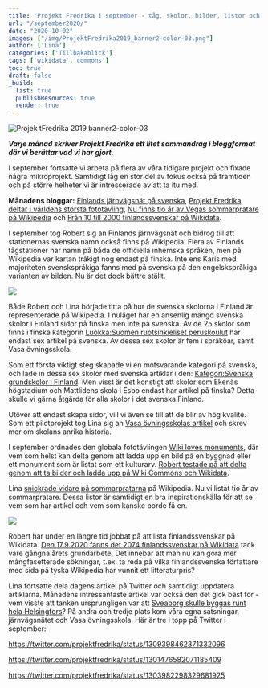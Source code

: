 ```yaml
---
title: "Projekt Fredrika i september - tåg, skolor, bilder, listor och Wikidata"
url: "/september2020/"
date: "2020-10-02"
images: ["/img/ProjektFredrika2019_banner2-color-03.png"]
author: ['Lina']
categories: ['Tillbakablick']
tags: ['wikidata','commons']
toc: true
draft: false
_build:
  list: true
  publishResources: true
  render: true
---
```


![Projek tFredrika 2019 banner2-color-03](/img/ProjektFredrika2019_banner2-color-03.png)


**_Varje månad skriver Projekt Fredrika ett litet sammandrag i bloggformat där vi berättar vad vi har gjort._**

I september fortsatte vi arbeta på flera av våra tidigare projekt och fixade några mikroprojekt. Samtidigt låg en stor del av fokus också på framtiden och på större helheter vi är intresserade av att ta itu med.

**Månadens bloggar:** [Finlands järnvägsnät på svenska](https://projektfredrika.fi/jarnvagsnat/), [Projekt Fredrika deltar i världens största fototävling](https://projektfredrika.fi/wiki-loves-monuments/), [Nu finns tio år av Vegas sommarpratare på Wikipedia](https://projektfredrika.fi/sommarpratare2/) och [Från 10 till 2000 finlandssvenskar på Wikidata](https://projektfredrika.fi/wikidata/).

I september tog Robert sig an Finlands järnvägsnät och bidrog till att stationernas svenska namn också finns på Wikipedia. Flera av Finlands tågstationer har namn på båda de officiella inhemska språken, men på Wikipedia var kartan tråkigt nog endast på finska. Inte ens Karis med majoriteten svenskspråkiga fanns med på svenska på den engelskspråkiga varianten av bilden. Nu är det dock bättre ställt.

![](https://projektfredrika.fi/wp-content/uploads/2020/10/800px-Finnish_railroad_network-en.svg_-700x1024.png)

Både Robert och Lina började titta på hur de svenska skolorna i Finland är representerade på Wikipedia. I nuläget har en ansenlig mängd svenska skolor i Finland sidor på finska men inte på svenska. Av de 25 skolor som finns i finska kategorin [Luokka:Suomen ruotsinkieliset peruskoulut](https://fi.wikipedia.org/wiki/Luokka:Suomen_ruotsinkieliset_peruskoulut) har endast sex artikel på svenska. Av dessa sex skolor är fem i språköar, samt Vasa övningsskola.

Som ett första viktigt steg skapade vi en motsvarande kategori på svenska, och lade in dessa sex skolor med svenska artiklar i den: [Kategori:Svenska grundskolor i Finland](https://sv.wikipedia.org/wiki/Kategori:Svenska_grundskolor_i_Finland). Men visst är det konstigt att skolor som Ekenäs högstadium och Mattlidens skola i Esbo endast har artikel på finska? Detta skulle vi gärna åtgärda för alla skolor i det svenska Finland.

Utöver att endast skapa sidor, vill vi även se till att de blir av hög kvalité. Som ett pilotprojekt tog Lina sig an [Vasa övningsskolas artikel](https://sv.wikipedia.org/wiki/Vasa_%C3%B6vningsskola) och skrev mer om skolans anrika historia.

I september ordnades den globala fototävlingen [Wiki loves monuments](https://www.wikilovesmonuments.org/), där vem som helst kan delta genom att ladda upp en bild på en byggnad eller ett monument som är listat som ett kulturarv. [Robert testade på att delta genom att ta bilder och ladda upp på Wiki Commons och Wikidata](https://projektfredrika.fi/wiki-loves-monuments/).

Lina [snickrade vidare på sommarpratarna](https://projektfredrika.fi/sommarpratare2/) på Wikipedia. Nu vi listat tio år av sommarpratare. Dessa listor är samtidigt en bra inspirationskälla för att se vem som har artikel och vem som kanske borde få en.

![](https://projektfredrika.fi/wp-content/uploads/2020/09/image-1.png)

Robert har under en längre tid jobbat på att lista finlandssvenskar på Wikidata. [Den 17.9.2020 fanns det 2074 finlandssvenskar på Wikidata](https://projektfredrika.fi/wikidata/) tack vare gångna årets grundarbete. Det innebär att man nu kan göra mer mångfasetterade sökningar, t.ex. ta reda på vilka finlandssvenska författare med sida på tyska Wikipedia har vunnit ett litteraturpris?

Lina fortsatte dela dagens artikel på Twitter och samtidigt uppdatera artiklarna. Månadens intressantaste artikel var också den det gick bäst för - vem visste att tanken ursprungligen var att [Sveaborg skulle byggas runt hela Helsingfors](https://sv.wikipedia.org/wiki/Augustin_Ehrensv%C3%A4rd)? På andra och tredje plats kom våra egna satsningar, järnvägsnätet och Vasa övningsskola. Här är tre i topp på Twitter i september:

https://twitter.com/projektfredrika/status/1309398462371332096

https://twitter.com/projektfredrika/status/1301476582071185409

https://twitter.com/projektfredrika/status/1303982298329681925
